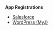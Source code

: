 __App Registrations__

* [Salesforce](https://portal.azure.com/#blade/Microsoft_AAD_IAM/ManagedAppMenuBlade/Overview/appId/f5351a5b-229d-40b2-832e-d0874d434ec4/objectId/afb1e263-54bf-4ff6-85b0-9eb13863e993)
* [WordPress (MyJ)](https://portal.azure.com/#blade/Microsoft_AAD_IAM/ManagedAppMenuBlade/Overview/appId/281cc2c8-7420-4433-9296-76191b9c5548/objectId/73031216-d9e7-4feb-8185-44688f196d47)

